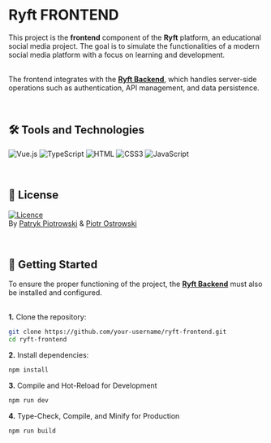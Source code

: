 # Ryft FRONTEND
This project is the **frontend** component of the **Ryft** platform, an educational social media project. The goal is to simulate the functionalities of a modern social media platform with a focus on learning and development.<br><br>

The frontend integrates with the **[Ryft Backend](https://github.com/Xdellta/Ryft-Backend)**, which handles server-side operations such as authentication, API management, and data persistence.

<br>

## 🛠️ Tools and Technologies
![Vue.js](https://img.shields.io/badge/Vue.js-35495E?style=for-the-badge&logo=vuedotjs&logoColor=4FC08D)
![TypeScript](https://img.shields.io/badge/typescript-%23007ACC.svg?style=for-the-badge&logo=typescript&logoColor=white)
![HTML](https://img.shields.io/badge/HTML5-E34F26?style=for-the-badge&logo=html5&logoColor=white)
![CSS3](https://img.shields.io/badge/CSS3-1572B6?style=for-the-badge&logo=css3&logoColor=white)
![JavaScript](https://img.shields.io/badge/JavaScript-F7DF1E?style=for-the-badge&logo=javascript&logoColor=black)

<br>

## 📜 License
[![Licence](https://img.shields.io/github/license/Ileriayo/markdown-badges?style=for-the-badge)](./LICENSE)<br>
By [Patryk Piotrowski](https://github.com/Xdellta) & [Piotr Ostrowski](https://github.com/PiotrO9)

<br>

## 🚀 Getting Started
To ensure the proper functioning of the project, the **[Ryft Backend](https://github.com/Xdellta/Ryft-Backend)** must also be installed and configured.<br><br>

**1.** Clone the repository:
```sh
git clone https://github.com/your-username/ryft-frontend.git  
cd ryft-frontend  
```

**2.** Install dependencies:
```sh
npm install
```

**3.** Compile and Hot-Reload for Development
```sh
npm run dev
```

**4.** Type-Check, Compile, and Minify for Production
```sh
npm run build
```